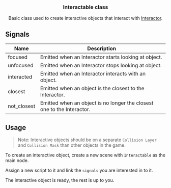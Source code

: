 <div align="center">
	<h3>Interactable class</h3>
	<p />
	<p>Basic class used to create interactive objects that interact with <a href="../interactor/interactor.md">Interactor</a>.</p>
</div>

## Signals

| Name        | Description                                                            |
| ----------- | ---------------------------------------------------------------------- |
| focused     | Emitted when an Interactor starts looking at object.                   |
| unfocused   | Emitted when an Interactor stops looking at object.                    |
| interacted  | Emitted when an Interactor interacts with an object.                   |
| closest     | Emitted when an object is the closest to the Interactor.               |
| not_closest | Emitted when an object is no longer the closest one to the Interactor. |

## Usage

> Note: Interactive objects should be on a separate `Collision Layer` and `Collision Mask` than other objects in the game.

To create an interactive object, create a new scene with `Interactable` as the main node.

Assign a new script to it and link the `signals` you are interested in to it.

The interactive object is ready, the rest is up to you.
